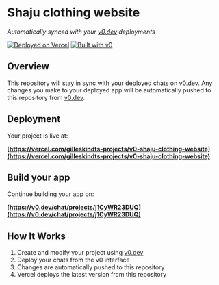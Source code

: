 # Shaju clothing website

*Automatically synced with your [v0.dev](https://v0.dev) deployments*

[![Deployed on Vercel](https://img.shields.io/badge/Deployed%20on-Vercel-black?style=for-the-badge&logo=vercel)](https://vercel.com/gilleskindts-projects/v0-shaju-clothing-website)
[![Built with v0](https://img.shields.io/badge/Built%20with-v0.dev-black?style=for-the-badge)](https://v0.dev/chat/projects/j1CyWR23DUQ)

## Overview

This repository will stay in sync with your deployed chats on [v0.dev](https://v0.dev).
Any changes you make to your deployed app will be automatically pushed to this repository from [v0.dev](https://v0.dev).

## Deployment

Your project is live at:

**[https://vercel.com/gilleskindts-projects/v0-shaju-clothing-website](https://vercel.com/gilleskindts-projects/v0-shaju-clothing-website)**

## Build your app

Continue building your app on:

**[https://v0.dev/chat/projects/j1CyWR23DUQ](https://v0.dev/chat/projects/j1CyWR23DUQ)**

## How It Works

1. Create and modify your project using [v0.dev](https://v0.dev)
2. Deploy your chats from the v0 interface
3. Changes are automatically pushed to this repository
4. Vercel deploys the latest version from this repository